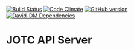 [![Build Status](https://travis-ci.org/JOTC/api-server.svg)](https://travis-ci.org/JOTC/api-server.svg)
[![Code Climate](https://codeclimate.com/github/JOTC/api-server/badges/gpa.svg)](https://codeclimate.com/github/JOTC/api-server) [![GitHub version](https://badge.fury.io/gh/jotc%2Fapi-server.svg)](http://badge.fury.io/gh/jotc%2Fapi-server) [![David-DM Dependencies](https://david-dm.org/jotc/api-server.svg)](https://david-dm.org/jotc/api-server.svg)

# JOTC API Server